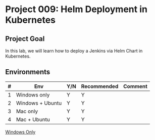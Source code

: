# Project 009: Helm Deployment in Kubernetes

## Project Goal

In this lab, we will learn how to deploy a Jenkins via Helm Chart in Kubernetes.

## Environments

| #  | Env  | Y/N  | Recommended   |  Comment |
|---|---|---|---|---|
| 1 | Windows only | Y | Y |   |
| 2 | Windows + Ubuntu | Y | Y |   |
| 3 | Mac only | Y | Y |   |
| 4 | Mac + Ubuntu | Y | Y |   |

[Windows Only](01_Y_WindowsOnly.md)

<!--
[With_Windows_Ubuntu](02_Y_Windows_Ubuntu.md)

[Mac Only](03_N_MacOnly.md)

[With_Mac_Ubuntu](04_Y_MacDocker_Ubuntu.md)

[With_Mac_Ubuntu](04_Y_Mac_UbuntuDocker.md)
-->
